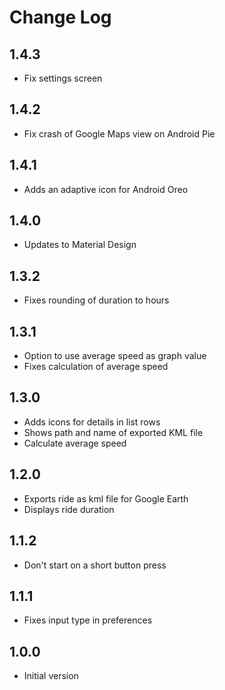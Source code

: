 # Change Log

## 1.4.3
* Fix settings screen

## 1.4.2
* Fix crash of Google Maps view on Android Pie

## 1.4.1
* Adds an adaptive icon for Android Oreo

## 1.4.0
* Updates to Material Design

## 1.3.2
* Fixes rounding of duration to hours

## 1.3.1
* Option to use average speed as graph value
* Fixes calculation of average speed

## 1.3.0
* Adds icons for details in list rows
* Shows path and name of exported KML file
* Calculate average speed

## 1.2.0
* Exports ride as kml file for Google Earth
* Displays ride duration

## 1.1.2
* Don't start on a short button press

## 1.1.1
* Fixes input type in preferences

## 1.0.0
* Initial version
